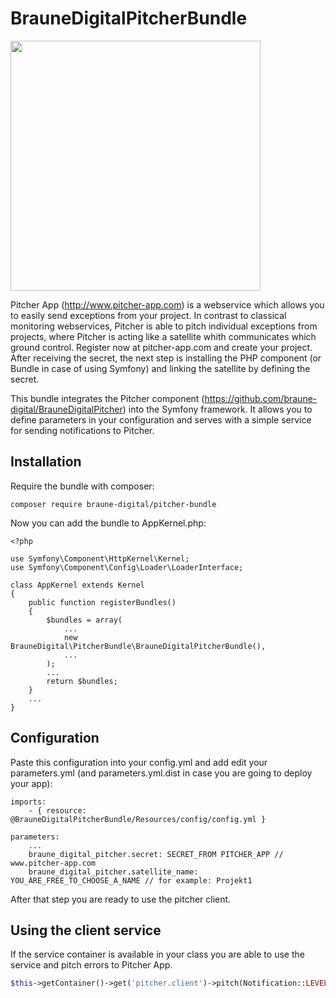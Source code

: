 # BrauneDigitalPitcherBundle

<img src="https://www.pitcher-app.com/images/Pitcher-Logo-Pos-Big.png" width="400">

Pitcher App (http://www.pitcher-app.com) is a webservice which allows you to easily send exceptions from your project. In contrast to classical monitoring webservices, Pitcher is able to pitch individual exceptions from projects, where Pitcher is acting like a satellite whith communicates which ground control. Register now at pitcher-app.com and create your project. After receiving the secret, the next step is installing the PHP component (or Bundle in case of using Symfony) and linking the satellite by defining the secret.

This bundle integrates the Pitcher component (https://github.com/braune-digital/BrauneDigitalPitcher) into the Symfony framework. It allows you to define parameters in your configuration and serves with a simple service for sending notifications to Pitcher.

## Installation

Require the bundle with composer:

```
composer require braune-digital/pitcher-bundle
```

Now you can add the bundle to AppKernel.php:

```
<?php

use Symfony\Component\HttpKernel\Kernel;
use Symfony\Component\Config\Loader\LoaderInterface;

class AppKernel extends Kernel
{
    public function registerBundles()
    {
        $bundles = array(
        	...
            new BrauneDigital\PitcherBundle\BrauneDigitalPitcherBundle(),
            ...
        );
        ...
        return $bundles;
    }
    ...
}

```

## Configuration

Paste this configuration into your config.yml and add edit your parameters.yml (and parameters.yml.dist in case you are going to deploy your app):

```
imports:
    - { resource: @BrauneDigitalPitcherBundle/Resources/config/config.yml }
```

```
parameters:
	...
    braune_digital_pitcher.secret: SECRET_FROM PITCHER_APP // www.pitcher-app.com
    braune_digital_pitcher.satellite_name: YOU_ARE_FREE_TO_CHOOSE_A_NAME // for example: Projekt1
```

After that step you are ready to use the pitcher client.


## Using the client service

If the service container is available in your class you are able to use the service and pitch errors to Pitcher App.


```php
$this->getContainer()->get('pitcher.client')->pitch(Notification::LEVEL_CRITICAL, 'XML API from server B is down');
```
